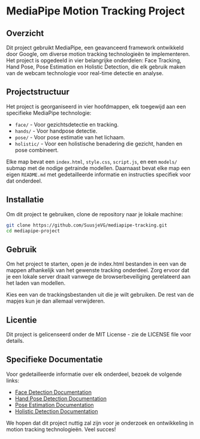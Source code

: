 # MediaPipe Motion Tracking Project

## Overzicht

Dit project gebruikt MediaPipe, een geavanceerd framework ontwikkeld door Google, om diverse motion tracking technologieën te implementeren. Het project is opgedeeld in vier belangrijke onderdelen: Face Tracking, Hand Pose, Pose Estimation en Holistic Detection, die elk gebruik maken van de webcam technologie voor real-time detectie en analyse.

## Projectstructuur

Het project is georganiseerd in vier hoofdmappen, elk toegewijd aan een specifieke MediaPipe technologie:

- `face/` - Voor gezichtsdetectie en tracking.
- `hands/` - Voor handpose detectie.
- `pose/` - Voor pose estimatie van het lichaam.
- `holistic/` - Voor een holistische benadering die gezicht, handen en pose combineert.

Elke map bevat een `index.html`, `style.css`, `script.js`, en een `models/` submap met de nodige getrainde modellen. Daarnaast bevat elke map een eigen `README.md` met gedetailleerde informatie en instructies specifiek voor dat onderdeel.

## Installatie

Om dit project te gebruiken, clone de repository naar je lokale machine:

```bash
git clone https://github.com/SuusjeVG/mediapipe-tracking.git
cd mediapipe-project
```

## Gebruik

Om het project te starten, open je de index.html bestanden in een van de mappen afhankelijk van het gewenste tracking onderdeel. Zorg ervoor dat je een lokale server draait vanwege de browserbeveiliging gerelateerd aan het laden van modellen.

Kies een van de trackingsbestanden uit die je wilt gebruiken. De rest van de mapjes kun je dan allemaal verwijderen.

## Licentie

Dit project is gelicenseerd onder de MIT License - zie de LICENSE file voor details.

## Specifieke Documentatie
Voor gedetailleerde informatie over elk onderdeel, bezoek de volgende links:

- [Face Detection Documentation](./face/face.md)
- [Hand Pose Detection Documentation](./hands/hands.md)
- [Pose Estimation Documentation](./pose/pose.md)
- [Holistic Detection Documentation](./holistic/holistic.md)

We hopen dat dit project nuttig zal zijn voor je onderzoek en ontwikkeling in motion tracking technologieën. Veel succes!